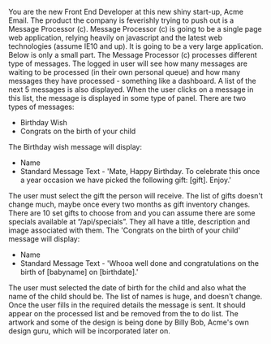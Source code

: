 
You are the new Front End Developer at this new shiny start-up, Acme Email. The product the company is feverishly trying to push out is a Message Processor (c). Message Processor (c) is going to be a single page web application, relying heavily on javascript and the latest web technologies (assume IE10 and up). It is going to be a very large application. Below is only a small part. The Message Processor (c) processes different type of messages. The logged in user will see how many messages are waiting to be processed (in their own personal queue) and how many messages they have processed - something like a dashboard. A list of the next 5 messages is also displayed. When the user clicks on a message in this list, the message is displayed in some type of panel. There are two types of messages:
 - Birthday Wish
 - Congrats on the birth of your child

The Birthday wish message will display:
 - Name
 - Standard Message Text - 'Mate, Happy Birthday. To celebrate this once a year occasion we have picked the following gift: [gift]. Enjoy.'

The user must select the gift the person will receive. The list of gifts doesn't change much, maybe once every two months as gift inventory changes. There are 10 set gifts to choose from and you can assume there are some specials available at “/api/specials”. They all have a title, description and image associated with them. The 'Congrats on the birth of your child' message will display:

 - Name
 - Standard Message Text - 'Whooa well done and congratulations on the birth of [babyname] on [birthdate].'

The user must selected the date of birth for the child and also what the name of the child should be. The list of names is huge, and doesn't change. Once the user fills in the required details the message is sent. It should appear on the processed list and be removed from the to do list. The artwork and some of the design is being done by Billy Bob, Acme's own design guru, which will be incorporated later on.
